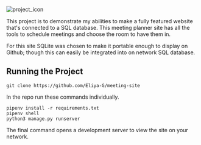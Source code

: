 ![project_icon](https://drive.google.com/uc?export=view&id=1uG-7KOz_EodH9xmv7AzuqIbFsobVBX3e)

This project is to demonstrate my abilities to make a fully featured website that's connected to a SQL database. This meeting planner site has all the tools to schedule meetings and choose the room to have them in. 

For this site SQLite was chosen to make it portable enough to display on Github; though this can easily be integrated into on network SQL database.

## Running the Project

```
git clone https://github.com/Eliya-G/meeting-site
```
In the repo run these commands individually.

```
pipenv install -r requirements.txt
pipenv shell
python3 manage.py runserver
```
The final command opens a development server to view the site on your network.
